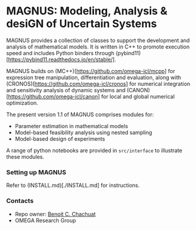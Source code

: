 # MAGNUS: Modeling, Analysis & desiGN of Uncertain Systems #

MAGNUS provides a collection of classes to support the development and analysis of mathematical models. It is written in C++ to promote execution speed and includes Python binders through (pybind11)[https://pybind11.readthedocs.io/en/stable/].

MAGNUS builds on (MC++)[https://github.com/omega-icl/mcpp] for expression tree manipulation, differentiation and evaluation, along with (CRONOS)[https://github.com/omega-icl/cronos] for numerical integration and sensitivity analysis of dynamic systems and (CANON)[https://github.com/omega-icl/canon] for local and global numerical optimization.

The present version 1.1 of MAGNUS comprises modules for:
* Parameter estimation in mathematical models
* Model-based feasibility analysis using nested sampling
* Model-based design of experiments

A range of python notebooks are provided in `src/interface` to illustrate these modules.

### Setting up MAGNUS ###

Refer to (INSTALL.md)[./INSTALL.md] for instructions.

### Contacts ###

* Repo owner: [Benoit C. Chachuat](https://profiles.imperial.ac.uk/b.chachuat)
* OMEGA Research Group

